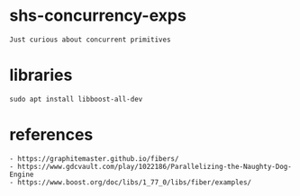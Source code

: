 # shs-concurrency-exps

    Just curious about concurrent primitives
    

# libraries

    sudo apt install libboost-all-dev
    


# references

    - https://graphitemaster.github.io/fibers/
    - https://www.gdcvault.com/play/1022186/Parallelizing-the-Naughty-Dog-Engine
    - https://www.boost.org/doc/libs/1_77_0/libs/fiber/examples/


